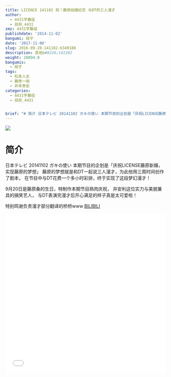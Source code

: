 ```yaml
---
title: LICENCE 141102 祝！藤原结婚纪念 与DT的三人漫才
author:
  - 4431字幕组
  - 叔叔_4431
zmz: 4431字幕组
publishdate: '2014-11-02'
bangumi: 段子
date: '2017-11-06'
slug: 2016-09-20-141102-6349188
description: 其他&#8226;141102
weight: 28894.0
bangumis:
  - 段子
tags:
  - 松本人志
  - 藤原一裕
  - 井本贵史
categories:
  - 4431字幕组
  - 叔叔_4431


brief: "# 简介 日本テレビ 20141102 ガキの使い 本期节目的企划是「庆祝LICENSE藤原新婚，实现藤原的梦想」 藤原的梦想就是和DT一起说三人漫才，为此他用三周时间创作了剧本， 在节目中与DT花费一个多小时彩排，终于实现了这段梦幻漫才！ 9月20日是藤原桑的生日，特制作本期节目熟肉庆祝， 并安利这位实力与美貌兼具的搞笑艺人， 与DT表演完漫才后开心满足的样子真是太可爱啦！ 特别鸣谢负责漫才部分翻译的桥桥www"
---
```

![](https://i.imgur.com/UfjYqZ0.png)
# 简介  
日本テレビ 20141102 ガキの使い
本期节目的企划是「庆祝LICENSE藤原新婚，实现藤原的梦想」
藤原的梦想就是和DT一起说三人漫才，为此他用三周时间创作了剧本，
在节目中与DT花费一个多小时彩排，终于实现了这段梦幻漫才！

9月20日是藤原桑的生日，特制作本期节目熟肉庆祝，
并安利这位实力与美貌兼具的搞笑艺人，
与DT表演完漫才后开心满足的样子真是太可爱啦！

特别鸣谢负责漫才部分翻译的桥桥www
  [BILIBILI](https://www.bilibili.com/video/av6349188/)

  <iframe src="//www.bilibili.com/blackboard/player.html?aid=6349188" width="100%" height="500" frameborder="0" allowfullscreen="allowfullscreen"></iframe>
